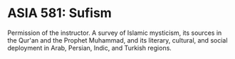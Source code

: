 # ASIA 581: Sufism

Permission of the instructor. A survey of Islamic mysticism, its sources in the Qur'an and the Prophet Muhammad, and its literary, cultural, and social deployment in Arab, Persian, Indic, and Turkish regions.
